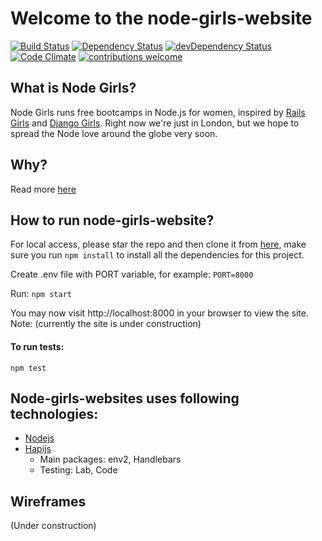 # Welcome to the node-girls-website 

[![Build Status](https://travis-ci.org/node-girls/node-girls-website.svg)](https://travis-ci.org/node-girls/node-girls-website)
[![Dependency Status](https://david-dm.org/node-girls/node-girls-website.svg)](https://david-dm.org/node-girls/node-girls-website)
[![devDependency Status](https://david-dm.org/node-girls/node-girls-website/dev-status.svg)](https://david-dm.org/node-girls/node-girls-website#info=devDependencies)
[![Code Climate](https://codeclimate.com/github/node-girls/node-girls-website/badges/gpa.svg)](https://codeclimate.com/github/node-girls/node-girls-website)
[![contributions welcome](https://img.shields.io/badge/contributions-welcome-brightgreen.svg?style=flat)](https://github.com/node-girls/node-girls-website/issues)

## What is Node Girls?

Node Girls runs free bootcamps in Node.js for women, inspired by [Rails Girls](http://railsgirls.com/) and [Django Girls](https://djangogirls.org/). Right now we're just in London, but we hope to spread the Node love around the globe very soon.

## Why?

Read more [here](https://github.com/node-girls/start-here/blob/master/README.md)

## How to run node-girls-website?

For local access, please star the repo and then clone it from [here](https://github.com/node-girls/node-girls-website), make sure you run `npm install` to install all the dependencies for this project.

Create .env file with PORT variable, for example:
`PORT=8000`

Run:
`npm start`

You may now visit http://localhost:8000 in your browser to view the site.
Note: (currently the site is under construction)

#### To run tests:
`npm test`

## Node-girls-websites uses following technologies:

* [Nodejs](https://nodejs.org/en/)
* [Hapijs](http://hapijs.com/)
  * Main packages: env2, Handlebars
  * Testing: Lab, Code

## Wireframes

(Under construction)